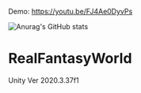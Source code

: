 Demo: https://youtu.be/FJ4Ae0DyvPs

![Anurag's GitHub stats](https://github-readme-stats.vercel.app/api?username=QuocVinhVKU&theme=dark&show_icons=true)

# RealFantasyWorld
Unity Ver 2020.3.37f1
